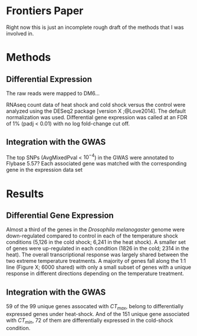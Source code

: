 # Frontiers Paper

Right now this is just an incomplete rough draft of the methods that I was involved in.

# Methods

## Differential Expression

The raw reads were mapped to DM6...

RNAseq count data of heat shock and cold shock versus the control were analyzed using the DESeq2 package [version X ;@Love2014]. The default normalization was used. Differential gene expression was called at an FDR of 1% (padj < 0.01) with no log fold-change cut off.  

## Integration with the GWAS

The top SNPs (AvgMixedPval < $10^{-4}$)​ in the GWAS were annotated to Flybase 5.57? Each associated gene was matched with the corresponding gene in the expression data set

# Results

## Differential Gene Expression

Almost a third of the genes in the _Drosophila melanogaster_ genome were down-regulated compared to control in each of the temperature shock conditions (5,126 in the cold shock; 6,241 in the heat shock). A smaller set of genes were up-regulated in each condition (1826 in the cold; 2314 in the heat). The overall transcriptional response was largely shared between the two extreme temperature treatments. A majority of genes fall along the 1:1 line (Figure X; 6000 shared) with only a small subset of genes with a unique response in different directions depending on the temperature treatment.

## Integration with the GWAS

 59 of the 99 unique genes assocated with $CT_{max}$, belong to differentially expressed genes under heat-shock. And of the 151 unique gene associated with $CT_{min}$, 72 of them are differentially expressed in the cold-shock condition. 



